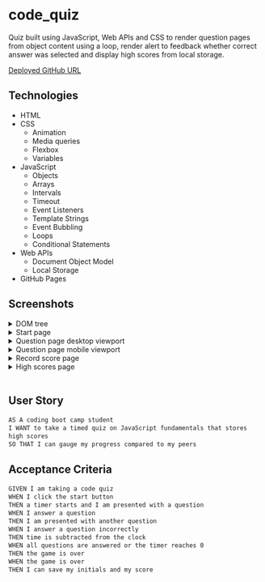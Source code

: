 # code_quiz

Quiz built using JavaScript, Web APIs and CSS to render question pages from object content using a loop, render alert to feedback whether correct answer was selected and display high scores from local storage.

[Deployed GitHub URL](https://c-sim.github.io/code_quiz/)

## Technologies

- HTML
- CSS
  - Animation
  - Media queries
  - Flexbox
  - Variables
- JavaScript
  - Objects
  - Arrays
  - Intervals
  - Timeout
  - Event Listeners
  - Template Strings
  - Event Bubbling
  - Loops
  - Conditional Statements
- Web APIs
  - Document Object Model
  - Local Storage
- GitHub Pages

## Screenshots

<details>
<summary>DOM tree</summary>

![dom-tree](assets/screenshots/dom_tree.png)

</details>

<details>
<summary>Start page</summary>

![start-page](assets/screenshots/start_page.png)

</details>

<details>
<summary>Question page desktop viewport</summary>

![question-page-desktop](assets/screenshots/question_desktop.png)

</details>

<details>
<summary>Question page mobile viewport</summary>

![question-page-mobile](assets/screenshots/question_mobile.png)

</details>

<details>
<summary>Record score page</summary>

![record-score-page](assets/screenshots/record_score.png)

</details>

<details>
<summary>High scores page</summary>

![highscores-page](assets/screenshots/high_scores.png)

</details>
</br>

## User Story

```
AS A coding boot camp student
I WANT to take a timed quiz on JavaScript fundamentals that stores high scores
SO THAT I can gauge my progress compared to my peers
```

## Acceptance Criteria

```
GIVEN I am taking a code quiz
WHEN I click the start button
THEN a timer starts and I am presented with a question
WHEN I answer a question
THEN I am presented with another question
WHEN I answer a question incorrectly
THEN time is subtracted from the clock
WHEN all questions are answered or the timer reaches 0
THEN the game is over
WHEN the game is over
THEN I can save my initials and my score
```
